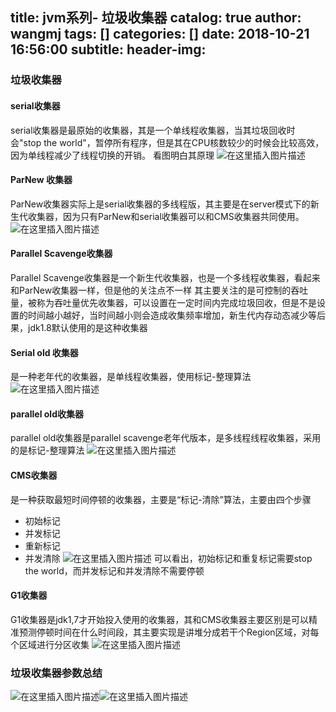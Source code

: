 title: jvm系列- 垃圾收集器
catalog: true
author: wangmj
tags: []
categories: []
date: 2018-10-21 16:56:00
subtitle:
header-img:
---
### 垃圾收集器
#### 	serial收集器
serial收集器是最原始的收集器，其是一个单线程收集器，当其垃圾回收时会"stop the world"，暂停所有程序，但是其在CPU核数较少的时候会比较高效，因为单线程减少了线程切换的开销。
看图明白其原理
![在这里插入图片描述](https://img-blog.csdnimg.cn/20190129161914822.png)
#### ParNew 收集器
ParNew收集器实际上是serial收集器的多线程版，其主要是在server模式下的新生代收集器，因为只有ParNew和serial收集器可以和CMS收集器共同使用。
![在这里插入图片描述](https://img-blog.csdnimg.cn/20190129162429994.png)
#### Parallel Scavenge收集器
Parallel Scavenge收集器是一个新生代收集器，也是一个多线程收集器，看起来和ParNew收集器一样，但是他的关注点不一样
其主要关注的是可控制的吞吐量，被称为吞吐量优先收集器，可以设置在一定时间内完成垃圾回收，但是不是设置的时间越小越好，当时间越小则会造成收集频率增加，新生代内存动态减少等后果，jdk1.8默认使用的是这种收集器
#### Serial old 收集器
是一种老年代的收集器，是单线程收集器，使用标记-整理算法
![在这里插入图片描述](https://img-blog.csdnimg.cn/20190129163541280.png)
#### parallel old收集器
parallel old收集器是parallel scavenge老年代版本，是多线程线程收集器，采用的是标记-整理算法
![在这里插入图片描述](https://img-blog.csdnimg.cn/20190129171759546.png?x-oss-process=image/watermark,type_ZmFuZ3poZW5naGVpdGk,shadow_10,text_aHR0cHM6Ly9ibG9nLmNzZG4ubmV0L3dtajc2NQ==,size_16,color_FFFFFF,t_70)
#### CMS收集器
是一种获取最短时间停顿的收集器，主要是“标记-清除”算法，主要由四个步骤
- 初始标记
- 并发标记
- 重新标记
- 并发清除
![在这里插入图片描述](https://img-blog.csdnimg.cn/201901291722033.png)
可以看出，初始标记和重复标记需要stop the world，而并发标记和并发清除不需要停顿

#### G1收集器
G1收集器是jdk1,7才开始投入使用的收集器，其和CMS收集器主要区别是可以精准预测停顿时间在什么时间段，其主要实现是讲堆分成若干个Region区域，对每个区域进行分区收集
![在这里插入图片描述](https://img-blog.csdnimg.cn/20190129172542722.png)
### 垃圾收集器参数总结
![在这里插入图片描述](https://img-blog.csdnimg.cn/2019012917262952.png?x-oss-process=image/watermark,type_ZmFuZ3poZW5naGVpdGk,shadow_10,text_aHR0cHM6Ly9ibG9nLmNzZG4ubmV0L3dtajc2NQ==,size_16,color_FFFFFF,t_70)![在这里插入图片描述](https://img-blog.csdnimg.cn/2019012917264981.png?x-oss-process=image/watermark,type_ZmFuZ3poZW5naGVpdGk,shadow_10,text_aHR0cHM6Ly9ibG9nLmNzZG4ubmV0L3dtajc2NQ==,size_16,color_FFFFFF,t_70)
